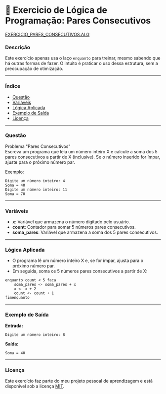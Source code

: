 
# 🚀 Exercicio de Lógica de Programação: Pares Consecutivos

<a href="/logica-de-programação/VisualG_Portugol/Estrutura_Repetitiva/Exercicios_Enquanto/exercicio_pares/exercicio_pares.alg">EXERCICIO_PARES_CONSECUTIVOS.ALG</a>

### Descrição

Este exercício apenas usa o laço `enquanto` para treinar, mesmo sabendo que há outras formas de fazer. O intuito é praticar o uso dessa estrutura, sem a preocupação de otimização.

---

### Índice

- [Questão](#questão)
- [Variáveis](#variáveis)
- [Lógica Aplicada](#lógica-aplicada)
- [Exemplo de Saída](#exemplo-de-saída)
- [Licença](#licença)

---

### Questão

Problema "Pares Consecutivos"  
Escreva um programa que leia um número inteiro X e calcule a soma dos 5 pares consecutivos a partir de X (inclusive). Se o número inserido for ímpar, ajuste para o próximo número par.

Exemplo:
```
Digite um número inteiro: 4
Soma = 40
Digite um número inteiro: 11
Soma = 70
```

---

### Variáveis

- **x**: Variável que armazena o número digitado pelo usuário.
- **count**: Contador para somar 5 números pares consecutivos.
- **soma_pares**: Variável que armazena a soma dos 5 pares consecutivos.

---

### Lógica Aplicada

- O programa lê um número inteiro X e, se for ímpar, ajusta para o próximo número par.
- Em seguida, soma os 5 números pares consecutivos a partir de X:
```alg
enquanto count < 5 faca
    soma_pares <- soma_pares + x
    x <- x + 2
    count <- count + 1
fimenquanto
```

---

### Exemplo de Saída

**Entrada:**
```
Digite um número inteiro: 8
```

**Saída:**
```
Soma = 40
```

---

### Licença

Este exercício faz parte do meu projeto pessoal de aprendizagem e está disponível sob a licença [MIT](LICENSE).
